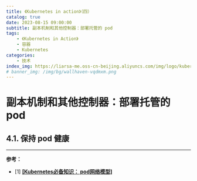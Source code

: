 ```yaml
---
title: 《Kubernetes in action》（四）
catalog: true
date: 2023-08-15 09:00:00
subtitle: 副本机制和其他控制器：部署托管的 pod
tags:
    - 《Kubernetes in Action》
    - 容器
    - Kubernetes
categories:
    - 技术
index_img: https://liarsa-me.oss-cn-beijing.aliyuncs.com/img/logo/kubernetes.png
# banner_img: /img/bg/wallhaven-vqdmxm.png
---
```


# 副本机制和其他控制器：部署托管的 pod

## 4.1. 保持 pod 健康


<hr/>
<b>参考：</b>
<ul>
    <li>[1] <a href="https://developer.aliyun.com/article/745468" style="font-weight: bold;">[Kubernetes必备知识： pod网络模型]</a></li>
</ul>